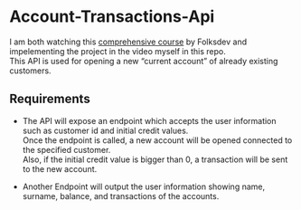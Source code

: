 # Account-Transactions-Api

I am both watching this [comprehensive course](https://www.youtube.com/watch?v=10yKGY1BIBk) by Folksdev and impelementing the project in the video myself in this repo.  
This API is used for opening a new “current account” of already existing customers.

## Requirements

- The API will expose an endpoint which accepts the user information such as customer id and initial credit values.  
Once the endpoint is called, a new account will be opened connected to the specified customer.  
Also, if the initial credit value is bigger than 0, a transaction will be sent to the new account.

- Another Endpoint will output the user information showing name, surname, balance, and
transactions of the accounts.

